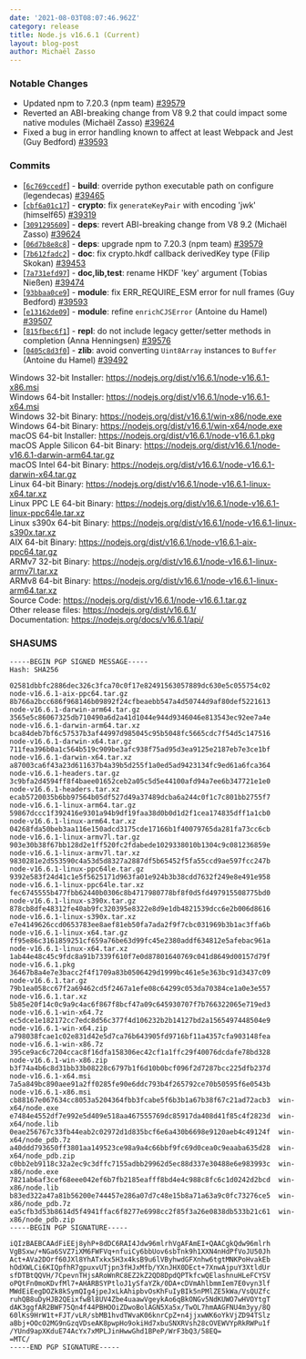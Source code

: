 ```yaml
---
date: '2021-08-03T08:07:46.962Z'
category: release
title: Node.js v16.6.1 (Current)
layout: blog-post
author: Michaël Zasso
---
```


### Notable Changes

- Updated npm to 7.20.3 (npm team) [#39579](https://github.com/nodejs/node/pull/39579)
- Reverted an ABI-breaking change from V8 9.2 that could impact some native modules (Michaël Zasso) [#39624](https://github.com/nodejs/node/pull/39624)
- Fixed a bug in error handling known to affect at least Webpack and Jest (Guy Bedford) [#39593](https://github.com/nodejs/node/pull/39593)

### Commits

- \[[`6c769ccedf`](https://github.com/nodejs/node/commit/6c769ccedf)] - **build**: override python executable path on configure (legendecas) [#39465](https://github.com/nodejs/node/pull/39465)
- \[[`cbf6a01c17`](https://github.com/nodejs/node/commit/cbf6a01c17)] - **crypto**: fix `generateKeyPair` with encoding 'jwk' (himself65) [#39319](https://github.com/nodejs/node/pull/39319)
- \[[`3091295609`](https://github.com/nodejs/node/commit/3091295609)] - **deps**: revert ABI-breaking change from V8 9.2 (Michaël Zasso) [#39624](https://github.com/nodejs/node/pull/39624)
- \[[`06d7b8e8c8`](https://github.com/nodejs/node/commit/06d7b8e8c8)] - **deps**: upgrade npm to 7.20.3 (npm team) [#39579](https://github.com/nodejs/node/pull/39579)
- \[[`7b612fadc2`](https://github.com/nodejs/node/commit/7b612fadc2)] - **doc**: fix crypto.hkdf callback derivedKey type (Filip Skokan) [#39453](https://github.com/nodejs/node/pull/39453)
- \[[`7a731efd97`](https://github.com/nodejs/node/commit/7a731efd97)] - **doc,lib,test**: rename HKDF 'key' argument (Tobias Nießen) [#39474](https://github.com/nodejs/node/pull/39474)
- \[[`93bbaa0ce9`](https://github.com/nodejs/node/commit/93bbaa0ce9)] - **module**: fix ERR_REQUIRE_ESM error for null frames (Guy Bedford) [#39593](https://github.com/nodejs/node/pull/39593)
- \[[`e13162de09`](https://github.com/nodejs/node/commit/e13162de09)] - **module**: refine `enrichCJSError` (Antoine du Hamel) [#39507](https://github.com/nodejs/node/pull/39507)
- \[[`815fbec6f1`](https://github.com/nodejs/node/commit/815fbec6f1)] - **repl**: do not include legacy getter/setter methods in completion (Anna Henningsen) [#39576](https://github.com/nodejs/node/pull/39576)
- \[[`0405c8d3f0`](https://github.com/nodejs/node/commit/0405c8d3f0)] - **zlib**: avoid converting `Uint8Array` instances to `Buffer` (Antoine du Hamel) [#39492](https://github.com/nodejs/node/pull/39492)

Windows 32-bit Installer: https://nodejs.org/dist/v16.6.1/node-v16.6.1-x86.msi \
Windows 64-bit Installer: https://nodejs.org/dist/v16.6.1/node-v16.6.1-x64.msi \
Windows 32-bit Binary: https://nodejs.org/dist/v16.6.1/win-x86/node.exe \
Windows 64-bit Binary: https://nodejs.org/dist/v16.6.1/win-x64/node.exe \
macOS 64-bit Installer: https://nodejs.org/dist/v16.6.1/node-v16.6.1.pkg \
macOS Apple Silicon 64-bit Binary: https://nodejs.org/dist/v16.6.1/node-v16.6.1-darwin-arm64.tar.gz \
macOS Intel 64-bit Binary: https://nodejs.org/dist/v16.6.1/node-v16.6.1-darwin-x64.tar.gz \
Linux 64-bit Binary: https://nodejs.org/dist/v16.6.1/node-v16.6.1-linux-x64.tar.xz \
Linux PPC LE 64-bit Binary: https://nodejs.org/dist/v16.6.1/node-v16.6.1-linux-ppc64le.tar.xz \
Linux s390x 64-bit Binary: https://nodejs.org/dist/v16.6.1/node-v16.6.1-linux-s390x.tar.xz \
AIX 64-bit Binary: https://nodejs.org/dist/v16.6.1/node-v16.6.1-aix-ppc64.tar.gz \
ARMv7 32-bit Binary: https://nodejs.org/dist/v16.6.1/node-v16.6.1-linux-armv7l.tar.xz \
ARMv8 64-bit Binary: https://nodejs.org/dist/v16.6.1/node-v16.6.1-linux-arm64.tar.xz \
Source Code: https://nodejs.org/dist/v16.6.1/node-v16.6.1.tar.gz \
Other release files: https://nodejs.org/dist/v16.6.1/ \
Documentation: https://nodejs.org/docs/v16.6.1/api/

### SHASUMS

```
-----BEGIN PGP SIGNED MESSAGE-----
Hash: SHA256

02581dbbfc2886dec326c3fca70c0f17e82491563057889dc630e5c055754c02  node-v16.6.1-aix-ppc64.tar.gz
8b766a2bcc686f968146b09892f24cfbeaebb547a4d50744d9af80def5221613  node-v16.6.1-darwin-arm64.tar.gz
3565e5c86067325db710490a6d2a41d1044e944d9346046e813543ec92ee7a4e  node-v16.6.1-darwin-arm64.tar.xz
bca84deb7bf6c57537b3af44997d985045c95b5048fc5665cdc7f54d5c147516  node-v16.6.1-darwin-x64.tar.gz
711fea396b0a1c564b519c909be3afc938f75ad95d3ea9125e2187eb7e3ce1bf  node-v16.6.1-darwin-x64.tar.xz
a87003ca6f43a23d611637b4a39b5d255f1a0ed5ad9423134fc9ed61a6fca364  node-v16.6.1-headers.tar.gz
3c9bfa2d4594ff8f4baee01652ceb2a05c5d5e44100afd94a7ee6b347721e1e0  node-v16.6.1-headers.tar.xz
ecab5720035b6bb97564b05df527d49a37489dcba6a244c0f1c7c801bb2755f7  node-v16.6.1-linux-arm64.tar.gz
59867dccc1f392416e9301a94b9df19faa38d0b0d1d2f1cea174835dff1a1cb0  node-v16.6.1-linux-arm64.tar.xz
04268fda50beb3aa116e150adcd3175cde17166b1f40079765da281fa73cc6cb  node-v16.6.1-linux-armv7l.tar.gz
903e30b38f67bb128d2e1ff520fc2fdabede1029338010b1304c9c081236859e  node-v16.6.1-linux-armv7l.tar.xz
9830281e2d553590c4a53d5d8327a2887df5b65452f5fa55ccd9ae597fcc247b  node-v16.6.1-linux-ppc64le.tar.gz
9392e583f24d41c1e5f5625171d963fa01e924b3b38cdd7632f249e8e491e958  node-v16.6.1-linux-ppc64le.tar.xz
fec6745555b477fbb62440b0306c8b4717980778bf8f0d5fd497915508775bd0  node-v16.6.1-linux-s390x.tar.gz
878cb8dfe48312fe40ab9fc320395e8322e8d9e1db4821539dcc6e2b006d8616  node-v16.6.1-linux-s390x.tar.xz
e7e4149626ccd0653783ee8aef81eb50fa7ada2f9f7cbc031969b3b1ac3ffa6b  node-v16.6.1-linux-x64.tar.gz
ff95e86c3161859251cf659a76be63d99fc45e2380addf634812e5afebac961a  node-v16.6.1-linux-x64.tar.xz
1ab44e48c45c9fdc8a91b7339f610f7e0d87801640769c041d8649d00157d79f  node-v16.6.1.pkg
36467b8a4e7e3bacc2f4f1709a83b0506429d1999bc461e5e363bc91d3437c09  node-v16.6.1.tar.gz
79b1ea058cc67f2a69462cd5f2467a1efe08c64299c053da70384ce1a0e3e557  node-v16.6.1.tar.xz
5b85e20f14c0c9a9c4ac6f867f8bcf47a09c645930707f7b766322065e719ed3  node-v16.6.1-win-x64.7z
ec5dce1e182172cc7edc8d56c377f4d106232b2b14127bd2a1565497448504e9  node-v16.6.1-win-x64.zip
a798038fcae1c02e831d42e5d7ca76b643905fd9716bf11a4357cfa903148fea  node-v16.6.1-win-x86.7z
395ce9ac6c7204ccac8f16dfa158306ec42cf1a1ffc29f40076dcdafe78bd328  node-v16.6.1-win-x86.zip
b3f74a4b6c8d31bb33b08228c6797b1f6d10b0bcf096f2d7287bcc225dfb237d  node-v16.6.1-x64.msi
7a5a849bc890aee91a2ff0285fe90e6ddc793b4f265792ce70b50595f6e0543b  node-v16.6.1-x86.msi
cb88167e067634cc8053a5204364fbb3fcabe5f6b3b1a67b38f67c21ad72acb3  win-x64/node.exe
e7484e4552df7e992e5d409e518aa467555769dc85917da408d41f85c4f2823d  win-x64/node.lib
0eae256767c33fb44eab2c02972d1d835bcf6e6a430b6698e9120aeb4c49124f  win-x64/node_pdb.7z
a40ddd793650ff3801aa149523ce98a9a4c66bbf9fc69d0cea0c9eaaba635d28  win-x64/node_pdb.zip
c0bb2eb9118c32a2ec9c3dffc7155adbb29962d5ec88d337e30488e6e983993c  win-x86/node.exe
7821ab6af3cef68eee042ef6b7fb2185eafff8bd4e4c988c8fc6c1d0242d2bcd  win-x86/node.lib
b83ed322a47a81b56200e744457e286a07d7c48e15b8a71a63a9c0fc73276ce5  win-x86/node_pdb.7z
ea5cfb3d53b8614d5f4941ffac6f8277e6998cc2f85f3a26e0838db533b21c61  win-x86/node_pdb.zip
-----BEGIN PGP SIGNATURE-----

iQIzBAEBCAAdFiEEj8yhP+8dDC6RAI4Jdw96mlrhVgAFAmEI+QAACgkQdw96mlrh
VgBSxw/+NGa6SVZ7iXM6FWFVq+nfuiCy6bbUov6sbTnk9h1XXN4nHdPfVoJU50Jh
Act+AVa2DOrf60JXl8YhATxkx5H3x4ksB9u6lVByhwdGFXnhw6tgtMNKPoHvakEb
hOdXWLCi6KIQpfhR7gpuxvUTjpn3fHJxMfb/YXnJHX0DEct+7XnwAjpuY3XtldUr
sfDTBtQQVH/7CpevnTHjsARoWnRC8EZ2kZ2QD8DpdQPTkfcwQElashnuHLeFCYSV
oPQtFn0moKDvfMl7+AHARBSYPtloJ1ySfaYZk/0DA+cDVmAhlbmmIem7E0vyn3lf
MWdEiEegDOZk8kSymQIg4jpeJxLkAhipbvOsKhFuIyBIk5nPMlZE5kWa/VsQUZfc
ruhQB8uDyHJB2QEixfwBl8UV4Zbe4uaawVgeykAo6qBkONGv5NdKUWO7wHVOYtgT
dAK3ggfAR2BWF75Qn4f44PBHOOiZDwoBolAGN5Xa5x/TwOL7hmAAGFNU4m3yy/8Q
60lKs9HrW1t+FJT/vLR/sbMB1hvdTWvaK06knrCpZ+n4jjxwWK6oYkVjZD94TSlz
aBbj+OOcO2MG9nGzqVDseAK8pwpHo9okiHd7xbuSNXRVsh28cOVEWVYpRkRWPu1f
/YUnd9apXKduE74AcYx7xMPLJinHwwGhd1BPeP/WrF3bQ3/58EQ=
=MTC/
-----END PGP SIGNATURE-----

```
